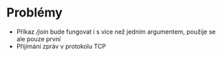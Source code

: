 # Problémy
 - Příkaz */join* bude fungovat i s více než jedním argumentem, použije se ale pouze první
 - Přijímání zpráv v protokolu TCP
